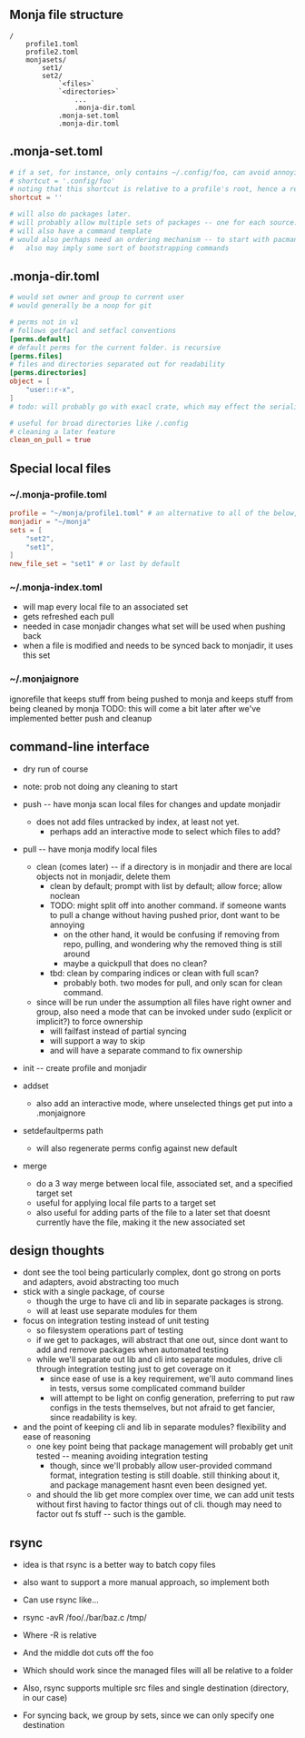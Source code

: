
## Monja file structure
```
/
    profile1.toml
    profile2.toml
    monjasets/
        set1/
        set2/
            `<files>`
            `<directories>`
                ...
                .monja-dir.toml
            .monja-set.toml
            .monja-dir.toml
```

## .monja-set.toml

```toml
# if a set, for instance, only contains ~/.config/foo, can avoid annoying to navigate nesting
# shortcut = '.config/foo'
# noting that this shortcut is relative to a profile's root, hence a relative path and no `~/`
shortcut = ''

# will also do packages later.
# will probably allow multiple sets of packages -- one for each source: pacman, aur, snap, etc
# will also have a command template
# would also perhaps need an ordering mechanism -- to start with pacman, then yay, etc.
#   also may imply some sort of bootstrapping commands
```


## .monja-dir.toml
```toml
# would set owner and group to current user
# would generally be a noop for git

# perms not in v1
# follows getfacl and setfacl conventions
[perms.default]
# default perms for the current folder. is recursive
[perms.files]
# files and directories separated out for readability
[perms.directories]
object = [
    "user::r-x",
]
# todo: will probably go with exacl crate, which may effect the serialization

# useful for broad directories like /.config
# cleaning a later feature
clean_on_pull = true
```


## Special local files
### ~/.monja-profile.toml
```toml
profile = "~/monja/profile1.toml" # an alternative to all of the below, useful for checking in profiles
monjadir = "~/monja"
sets = [
    "set2",
    "set1",
]
new_file_set = "set1" # or last by default
```

### ~/.monja-index.toml
* will map every local file to an associated set
* gets refreshed each pull
* needed in case monjadir changes what set will be used when pushing back
* when a file is modified and needs to be synced back to monjadir, it uses this set

### ~/.monjaignore
ignorefile that keeps stuff from being pushed to monja and keeps stuff from being cleaned by monja
TODO: this will come a bit later after we've implemented better push and cleanup
    
## command-line interface
* dry run of course
* note: prob not doing any cleaning to start

* push -- have monja scan local files for changes and update monjadir
    * does not add files untracked by index, at least not yet.
        * perhaps add an interactive mode to select which files to add?
    
* pull -- have monja modify local files
    * clean (comes later) -- if a directory is in monjadir and there are local objects not in monjadir, delete them
        * clean by default; prompt with list by default; allow force; allow noclean
        * TODO: might split off into another command. if someone wants to pull a change without having pushed prior, dont want to be annoying
            * on the other hand, it would be confusing if removing from repo, pulling, and wondering why the removed thing is still around
            * maybe a quickpull that  does no clean?
        * tbd: clean by comparing indices or clean with full scan?
            * probably both. two modes for pull, and only scan for clean command.
    * since will be run under the assumption all files have right owner and group, also need a mode that can be invoked under sudo (explicit or implicit?) to force ownership
        * will failfast instead of partial syncing
        * will support a way to skip
        * and will have a separate command to fix ownership

* init -- create profile and monjadir
* addset
    * also add an interactive mode, where unselected things get put into a .monjaignore
* setdefaultperms path
    * will also regenerate perms config against new default
* merge
    * do a 3 way merge between local file, associated set, and a specified target set
    * useful for applying local file parts to a target set
    * also useful for adding parts of the file to a later set that doesnt currently have the file, making it the new associated set

## design thoughts
* dont see the tool being particularly complex, dont go strong on ports and adapters, avoid abstracting too much
* stick with a single package, of course
    * though the urge to have cli and lib in separate packages is strong.
    * will at least use separate modules for them
* focus on integration testing instead of unit testing
    * so filesystem operations part of testing
    * if we get to packages, will abstract that one out, since dont want to add and remove packages when automated testing
    * while we'll separate out lib and cli into separate modules, drive cli through integration testing just to get coverage on it
        * since ease of use is a key requirement, we'll auto command lines in tests, versus some complicated command builder
        * will attempt to be light on config generation, preferring to put raw configs in the tests themselves, but not afraid to get fancier, since readability is key.
* and the point of keeping cli and lib in separate modules? flexibility and ease of reasoning
    * one key point being that package management will probably get unit tested -- meaning avoiding integration testing
        * though, since we'll probably allow user-provided command format, integration testing is still doable. still thinking about it, and package management hasnt even been designed yet.
    * and should the lib get more complex over time, we can add unit tests without first having to factor things out of cli. though may need to factor out fs stuff -- such is the gamble.

## rsync
* idea is that rsync is a better way to batch copy files
* also want to support a more manual approach, so implement both

* Can use rsync like…
* rsync -avR /foo/./bar/baz.c /tmp/
* Where -R is relative
* And the middle dot cuts off the foo
* Which should work since the managed files will all be relative to a folder

* Also, rsync supports multiple src files and single destination (directory, in our case)

* For syncing back, we group by sets, since we can only specify one destination
